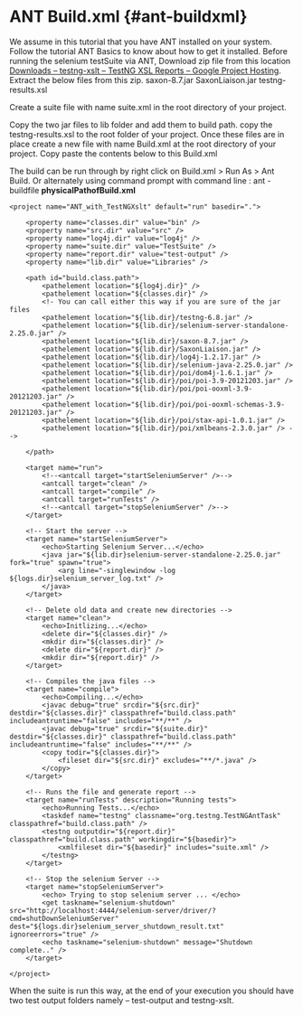 # ANT Build.xml {#ant-buildxml}

We assume in this tutorial that you have ANT installed on your system. Follow the tutorial ANT Basics to know about how to get it installed. Before running the selenium testSuite via ANT, Download zip file from this location [Downloads – testng-xslt – TestNG XSL Reports – Google Project Hosting](http://code.google.com/p/testng-xslt/downloads/list). Extract the below files from this zip. saxon-8.7.jar SaxonLiaison.jar testng-results.xsl

Create a suite file with name suite.xml in the root directory of your project.

Copy the two jar files to lib folder and add them to build path. copy the testng-results.xsl to the root folder of your project. Once these files are in place create a new file with name Build.xml at the root directory of your project. Copy paste the contents below to this Build.xml

The build can be run through by right click on Build.xml &gt; Run As &gt; Ant Build. Or alternately using command prompt with command line : ant -buildfile **physicalPathofBuild.xml**

```
<project name="ANT_with_TestNGXslt" default="run" basedir=".">

    <property name="classes.dir" value="bin" />
    <property name="src.dir" value="src" />
    <property name="log4j.dir" value="log4j" />
    <property name="suite.dir" value="TestSuite" />
    <property name="report.dir" value="test-output" />
    <property name="lib.dir" value="Libraries" />

    <path id="build.class.path">
    	<pathelement location="${log4j.dir}" />
        <pathelement location="${classes.dir}" />
        <!- You can call either this way if you are sure of the jar files
        <pathelement location="${lib.dir}/testng-6.8.jar" />
        <pathelement location="${lib.dir}/selenium-server-standalone-2.25.0.jar" />
        <pathelement location="${lib.dir}/saxon-8.7.jar" />
        <pathelement location="${lib.dir}/SaxonLiaison.jar" />
        <pathelement location="${lib.dir}/log4j-1.2.17.jar" />
        <pathelement location="${lib.dir}/selenium-java-2.25.0.jar" />
        <pathelement location="${lib.dir}/poi/dom4j-1.6.1.jar" />
        <pathelement location="${lib.dir}/poi/poi-3.9-20121203.jar" />
        <pathelement location="${lib.dir}/poi/poi-ooxml-3.9-20121203.jar" />
        <pathelement location="${lib.dir}/poi/poi-ooxml-schemas-3.9-20121203.jar" />
        <pathelement location="${lib.dir}/poi/stax-api-1.0.1.jar" />
        <pathelement location="${lib.dir}/poi/xmlbeans-2.3.0.jar" /> -->
        
    </path>

    <target name="run">
        <!--<antcall target="startSeleniumServer" />-->
        <antcall target="clean" />
        <antcall target="compile" />
        <antcall target="runTests" />
        <!--<antcall target="stopSeleniumServer" />-->
    </target>

    <!-- Start the server -->
    <target name="startSeleniumServer">
        <echo>Starting Selenium Server...</echo>
        <java jar="${lib.dir}selenium-server-standalone-2.25.0.jar" fork="true" spawn="true">
            <arg line="-singlewindow -log ${logs.dir}selenium_server_log.txt" />
        </java>
    </target>

    <!-- Delete old data and create new directories -->
    <target name="clean">
        <echo>Initlizing...</echo>
        <delete dir="${classes.dir}" />
        <mkdir dir="${classes.dir}" />
        <delete dir="${report.dir}" />
        <mkdir dir="${report.dir}" />
    </target>

    <!-- Compiles the java files -->
    <target name="compile">
        <echo>Compiling...</echo>
        <javac debug="true" srcdir="${src.dir}" destdir="${classes.dir}" classpathref="build.class.path" includeantruntime="false" includes="**/**" />
        <javac debug="true" srcdir="${suite.dir}" destdir="${classes.dir}" classpathref="build.class.path" includeantruntime="false" includes="**/**" />
        <copy todir="${classes.dir}">
            <fileset dir="${src.dir}" excludes="**/*.java" />
        </copy>
    </target>

    <!-- Runs the file and generate report -->
    <target name="runTests" description="Running tests">
        <echo>Running Tests...</echo>
        <taskdef name="testng" classname="org.testng.TestNGAntTask" classpathref="build.class.path" />
        <testng outputdir="${report.dir}" classpathref="build.class.path" workingdir="${basedir}">
            <xmlfileset dir="${basedir}" includes="suite.xml" />
        </testng>
    </target>

    <!-- Stop the selenium Server -->
    <target name="stopSeleniumServer">
        <echo> Trying to stop selenium server ... </echo>
        <get taskname="selenium-shutdown" src="http://localhost:4444/selenium-server/driver/?cmd=shutDownSeleniumServer" dest="${logs.dir}selenium_server_shutdown_result.txt" ignoreerrors="true" />
        <echo taskname="selenium-shutdown" message="Shutdown complete.." />
    </target>

</project>
```

When the suite is run this way, at the end of your execution you should have two test output folders namely – test-output and testng-xslt.

